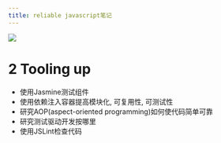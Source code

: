```yaml
---
title: reliable javascript笔记
---
```


![][1]


# 2 Tooling up

- 使用Jasmine测试组件
- 使用依赖注入容器提高模块化, 可复用性, 可测试性
- 研究AOP(aspect-oriented programming)如何使代码简单可靠
- 研究测试驱动开发按哪里
- 使用JSLint检查代码




[1]: http://gtms01.alicdn.com/tps/i1/TB1XZpnKVXXXXcoXXXXvEcy2XXX-398-499.jpg
